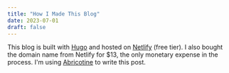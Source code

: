 ```yaml
---
title: "How I Made This Blog"
date: 2023-07-01
draft: false
---
```

This blog is built with [Hugo](https://gohugo.io/) and hosted on [Netlify](https://www.netlify.com/) (free tier). I also bought the domain name from Netlify for $13, the only monetary expense in the process. I'm using [Abricotine](https://github.com/brrd/abricotine) to write this post.
